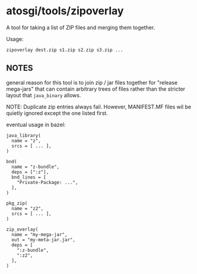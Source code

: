 # atosgi/tools/zipoverlay

A tool for taking a list of ZIP files and merging them together.

Usage:

    zipoverlay dest.zip s1.zip s2.zip s3.zip ...

## NOTES

general reason for this tool is to join zip / jar files together for "release mega-jars"
that can contain arbitrary trees of files rather than the stricter layout that
`java_binary` allows.

NOTE: Duplicate zip entries always fail. However, MANIFEST.MF files wil be quietly ignored except the
one listed first.

eventual usage in bazel:

    java_library(
      name = "z",
      srcs = [ ... ],
    )
    
    bnd(
      name = "z-bundle",
      deps = [":z"],
      bnd_lines = [
        "Private-Package: ...",
      ],
    )
    
    pkg_zip(
      name = "z2", 
      srcs = [ ... ],
    )
    
    zip_overlay(
      name = "my-mega-jar",
      out = "my-meta-jar.jar",
      deps = [
        ":z-bundle",
        ":z2",
      ],
    )
